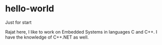 # hello-world
Just for start

Rajat here, I like to work on Embedded Systems in languages C and C++.
I have the knowledge of C++.NET as well.
